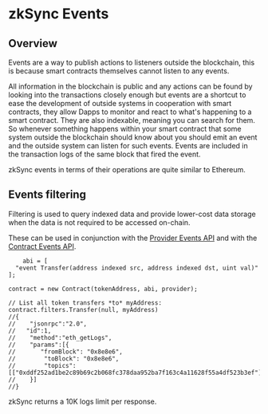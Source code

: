 # zkSync Events

## Overview 
Events are a way to publish actions to listeners outside the blockchain, this is because smart contracts themselves cannot listen to any events.

All information in the blockchain is public and any actions can be found by looking into the transactions closely enough but events are a shortcut to ease the development of outside systems in cooperation with smart contracts, they allow Dapps to monitor and react to what's happening to a smart contract. They are also indexable, meaning you can search for them. So whenever something happens within your smart contract that some system outside the blockchain should know about you should emit an event and the outside system can listen for such events.
Events are included in the transaction logs of the same block that fired the event.

zkSync events in terms of their operations are quite similar to Ethereum.

## Events filtering

Filtering is used to query indexed data and provide lower-cost data storage when the data is not required to be accessed on-chain.

These can be used in conjunction with the [Provider Events API](https://docs.ethers.io/v5/api/providers/provider/#Provider--event-methods) and with the [Contract Events API](https://docs.ethers.io/v5/api/contract/contract/#Contract--events).



```solidity
    abi = [
  "event Transfer(address indexed src, address indexed dst, uint val)"
];

contract = new Contract(tokenAddress, abi, provider);

// List all token transfers *to* myAddress:
contract.filters.Transfer(null, myAddress)
//{
//    "jsonrpc":"2.0",
//   "id":1,
//    "method":"eth_getLogs",
//    "params":[{
//       "fromBlock": "0x8e8e6",
//        "toBlock": "0x8e8e6",
//        "topics": [["0xddf252ad1be2c89b69c2b068fc378daa952ba7f163c4a11628f55a4df523b3ef"]]
//    }]
//}

```
zkSync returns a 10K logs limit per response.
